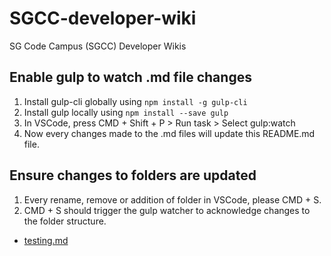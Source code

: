 # SGCC-developer-wiki

SG Code Campus (SGCC) Developer Wikis

## Enable gulp to watch .md file changes

1. Install gulp-cli globally using `npm install -g gulp-cli`
2. Install gulp locally using `npm install --save gulp`
3. In VSCode, press CMD + Shift + P > Run task > Select gulp:watch
4. Now every changes made to the .md files will update this README.md file.

## Ensure changes to folders are updated

1. Every rename, remove or addition of folder in VSCode, please CMD + S.
2. CMD + S should trigger the gulp watcher to acknowledge changes to the folder structure.

<!-- Do not remove the 'Links' comment -->
<!-- Links -->

- [testing.md](./markdowns/testing.md)
